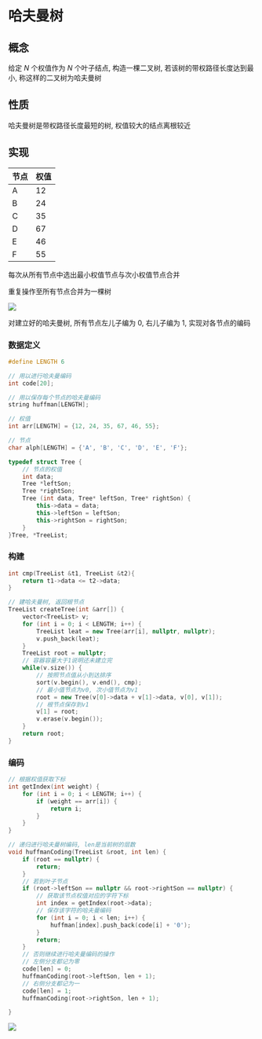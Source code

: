 <!--
 * @Description: 
 * @Version: 1.0
 * @Author: DaLao
 * @Email: dalao@xxx.com
 * @Date: 2020-01-16 17:59:35
 * @LastEditors: Please set LastEditors
 * @LastEditTime: 2023-12-08 12:31:03
-->

# 哈夫曼树

## 概念

给定 $N$ 个权值作为 $N$ 个叶子结点, 构造一棵二叉树, 若该树的带权路径长度达到最小, 称这样的二叉树为哈夫曼树

## 性质

哈夫曼树是带权路径长度最短的树, 权值较大的结点离根较近

## 实现

| 节点 | 权值 |
| ---- | ---- |
| A    | 12   |
| B    | 24   |
| C    | 35   |
| D    | 67   |
| E    | 46   |
| F    | 55   |

每次从所有节点中选出最小权值节点与次小权值节点合并

重复操作至所有节点合并为一棵树

![](https://cdn.hurra.ltd/img/2022-3-26-2219.svg)

对建立好的哈夫曼树, 所有节点左儿子编为 $0$, 右儿子编为 $1$, 实现对各节点的编码

### 数据定义

```c++
#define LENGTH 6

// 用以进行哈夫曼编码
int code[20];

// 用以保存每个节点的哈夫曼编码
string huffman[LENGTH];

// 权值
int arr[LENGTH] = {12, 24, 35, 67, 46, 55};

// 节点
char alph[LENGTH] = {'A', 'B', 'C', 'D', 'E', 'F'};

typedef struct Tree {
    // 节点的权值
    int data;
    Tree *leftSon;
    Tree *rightSon;
    Tree (int data, Tree* leftSon, Tree* rightSon) {
        this->data = data;
        this->leftSon = leftSon;
        this->rightSon = rightSon;
    }
}Tree, *TreeList;
```

### 构建

```c++
int cmp(TreeList &t1, TreeList &t2){
    return t1->data <= t2->data;
}

// 建哈夫曼树, 返回根节点
TreeList createTree(int &arr[]) {
    vector<TreeList> v;
    for (int i = 0; i < LENGTH; i++) {
        TreeList leat = new Tree(arr[i], nullptr, nullptr);
        v.push_back(leat);
    }
    TreeList root = nullptr;
    // 容器容量大于1说明还未建立完
    while(v.size()) {
        // 按照节点值从小到达排序
        sort(v.begin(), v.end(), cmp);
        // 最小值节点为v0, 次小值节点为v1
        root = new Tree(v[0]->data + v[1]->data, v[0], v[1]);
        // 根节点保存到v1
        v[1] = root;
        v.erase(v.begin());
    }
    return root;
}
```

### 编码

```c++
// 根据权值获取下标
int getIndex(int weight) {
    for (int i = 0; i < LENGTH; i++) {
        if (weight == arr[i]) {
            return i;
        }
    }
}

// 递归进行哈夫曼树编码, len是当前树的层数
void huffmanCoding(TreeList &root, int len) {
    if (root == nullptr) {
        return;
    }
    // 若到叶子节点
    if (root->leftSon == nullptr && root->rightSon == nullptr) {
        // 获取该节点权值对应的字符下标
        int index = getIndex(root->data);
        // 保存该字符的哈夫曼编码
        for (int i = 0; i < len; i++) {
            huffman[index].push_back(code[i] + '0');
        }
        return;
    }
    // 否则继续进行哈夫曼编码的操作
    // 左侧分支都记为零
    code[len] = 0;
    huffmanCoding(root->leftSon, len + 1);
    // 右侧分支都记为一
    code[len] = 1;
    huffmanCoding(root->rightSon, len + 1);

}
```

![](https://cdn.hurra.ltd/img/20200715100403.png)
